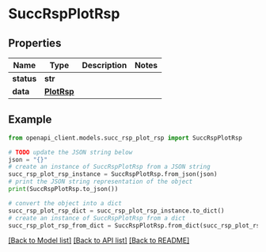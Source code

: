 # SuccRspPlotRsp


## Properties

Name | Type | Description | Notes
------------ | ------------- | ------------- | -------------
**status** | **str** |  | 
**data** | [**PlotRsp**](PlotRsp.md) |  | 

## Example

```python
from openapi_client.models.succ_rsp_plot_rsp import SuccRspPlotRsp

# TODO update the JSON string below
json = "{}"
# create an instance of SuccRspPlotRsp from a JSON string
succ_rsp_plot_rsp_instance = SuccRspPlotRsp.from_json(json)
# print the JSON string representation of the object
print(SuccRspPlotRsp.to_json())

# convert the object into a dict
succ_rsp_plot_rsp_dict = succ_rsp_plot_rsp_instance.to_dict()
# create an instance of SuccRspPlotRsp from a dict
succ_rsp_plot_rsp_from_dict = SuccRspPlotRsp.from_dict(succ_rsp_plot_rsp_dict)
```
[[Back to Model list]](../README.md#documentation-for-models) [[Back to API list]](../README.md#documentation-for-api-endpoints) [[Back to README]](../README.md)


